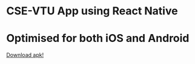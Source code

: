 # CSE-VTU App using React Native

# Optimised for both iOS and Android

<a href="https://github.com/adityam945/VTU-CSE-App/blob/master/cse-vtu.apk?raw=true">Download apk! </a>
<br><br>
